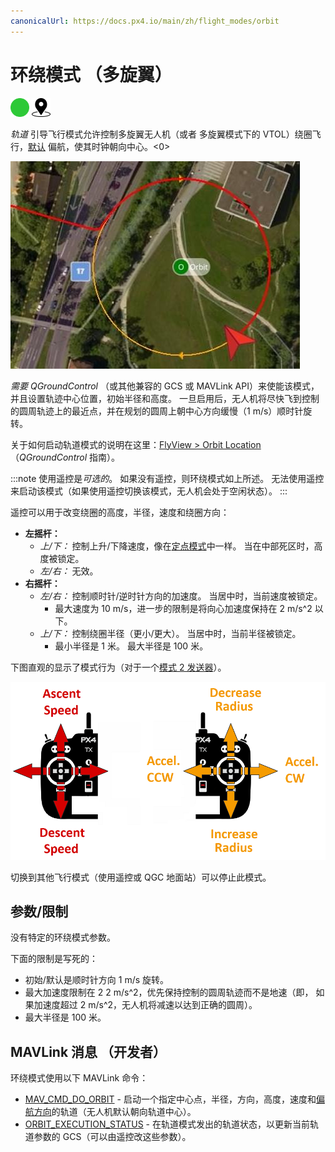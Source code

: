 ```yaml
---
canonicalUrl: https://docs.px4.io/main/zh/flight_modes/orbit
---
```


# 环绕模式 （多旋翼）

[<img src="../../assets/site/difficulty_easy.png" title="易于飞行" width="30px" />](../getting_started/flight_modes.md#key_difficulty)&nbsp;[<img src="../../assets/site/position_fixed.svg" title="需要定位修复（例如 GPS）" width="30px" />](../getting_started/flight_modes.md#key_position_fixed)

*轨道* 引导飞行模式允许控制多旋翼无人机（或者 多旋翼模式下的 VTOL）绕圈飞行，[默认](https://mavlink.io/en/messages/common.html#ORBIT_YAW_BEHAVIOUR) 偏航，使其时钟朝向中心。<0>

![轨道模式 - 多旋翼](../../assets/flying/orbit.jpg)

*需要* *QGroundControl* （或其他兼容的 GCS 或 MAVLink API）来使能该模式，并且设置轨迹中心位置，初始半径和高度。 一旦启用后，无人机将尽快飞到控制的圆周轨迹上的最近点，并在规划的圆周上朝中心方向缓慢（1 m/s）顺时针旋转。

关于如何启动轨道模式的说明在这里：[FlyView > Orbit Location](https://docs.qgroundcontrol.com/en/FlyView/FlyView.html#orbit) （*QGroundControl* 指南）。

:::note
使用遥控是*可选的*。 如果没有遥控，则环绕模式如上所述。 无法使用遥控来启动该模式（如果使用遥控切换该模式，无人机会处于空闲状态）。
:::

遥控可以用于改变绕圈的高度，半径，速度和绕圈方向：

- **左摇杆：** 
  - *上/下：* 控制上升/下降速度，像在[定点模式](../flight_modes/position_mc.md)中一样。 当在中部死区时，高度被锁定。
  - *左/右：* 无效。
- **右摇杆：** 
  - *左/右：* 控制顺时针/逆时针方向的加速度。 当居中时，当前速度被锁定。 
    - 最大速度为 10 m/s，进一步的限制是将向心加速度保持在 2 m/s^2 以下。 
  - *上/下：* 控制绕圈半径（更小/更大）。 当居中时，当前半径被锁定。 
    - 最小半径是 1 米。 最大半径是 100 米。

下图直观的显示了模式行为（对于一个[模式 2 发送器](../getting_started/rc_transmitter_receiver.md#transmitter_modes)）。

![轨道模式 - 多旋翼](../../assets/flight_modes/orbit_MC.png)

切换到其他飞行模式（使用遥控或 QGC 地面站）可以停止此模式。

## 参数/限制

没有特定的环绕模式参数。

下面的限制是写死的：

- 初始/默认是顺时针方向 1 m/s 旋转。
- 最大加速度限制在 2 2 m/s^2，优先保持控制的圆周轨迹而不是地速（即， 如果加速度超过 2 m/s^2，无人机将减速以达到正确的圆周）。
- 最大半径是 100 米。

## MAVLink 消息 （开发者）

环绕模式使用以下 MAVLink 命令：

- [MAV_CMD_DO_ORBIT](https://mavlink.io/en/messages/common.html#MAV_CMD_DO_ORBIT) - 启动一个指定中心点，半径，方向，高度，速度和[偏航方向](https://mavlink.io/en/messages/common.html#ORBIT_YAW_BEHAVIOUR)的轨道（无人机默认朝向轨道中心）。
- [ORBIT_EXECUTION_STATUS](https://mavlink.io/en/messages/common.html#ORBIT_EXECUTION_STATUS) - 在轨道模式发出的轨道状态，以更新当前轨道参数的 GCS（可以由遥控改这些参数）。